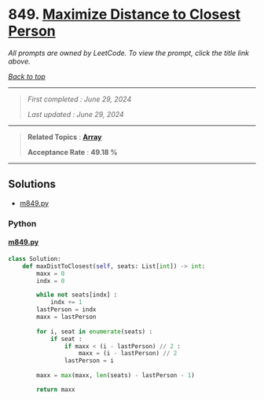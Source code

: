 # 849. [Maximize Distance to Closest Person](<https://leetcode.com/problems/maximize-distance-to-closest-person>)

*All prompts are owned by LeetCode. To view the prompt, click the title link above.*

*[Back to top](<../README.md>)*

------

> *First completed : June 29, 2024*
>
> *Last updated : June 29, 2024*

------

> **Related Topics** : **[Array](<by_topic/Array.md>)**
>
> **Acceptance Rate** : **49.18 %**

------

## Solutions

- [m849.py](<../my-submissions/m849.py>)
### Python
#### [m849.py](<../my-submissions/m849.py>)
```Python
class Solution:
    def maxDistToClosest(self, seats: List[int]) -> int:
        maxx = 0
        indx = 0

        while not seats[indx] :
            indx += 1
        lastPerson = indx
        maxx = lastPerson
        
        for i, seat in enumerate(seats) :
            if seat :
                if maxx < (i - lastPerson) // 2 :
                    maxx = (i - lastPerson) // 2
                lastPerson = i
        
        maxx = max(maxx, len(seats) - lastPerson - 1)

        return maxx
```

